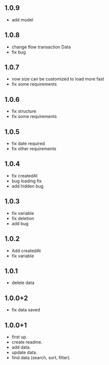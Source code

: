 ## 1.0.9
* add model

## 1.0.8
* change flow transaction Data
* fix bug

## 1.0.7
* now size can be customized to load more fast
* fix some requirements

## 1.0.6
* fix structure
* fix some requirements

## 1.0.5
* fix date required
* fix other requirements

## 1.0.4
* fix createdAt
* bug loading fix
* add hidden bug

## 1.0.3
* fix variable
* fix deletion
* add bug

## 1.0.2
* Add createdAt
* fix variable

## 1.0.1
* delete data

## 1.0.0+2
* fix data saved

## 1.0.0+1
* first up.
* create readme.
* add data.
* update data.
* find data (search, sort, filter).